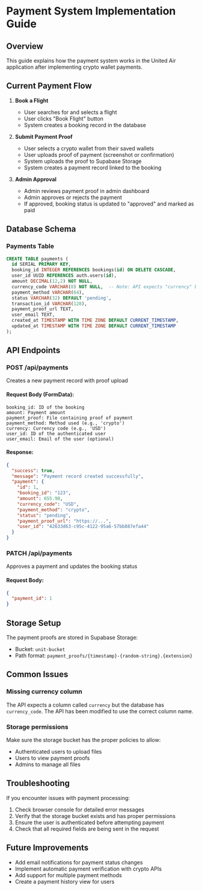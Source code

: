 # Payment System Implementation Guide

## Overview

This guide explains how the payment system works in the United Air application after implementing crypto wallet payments.

## Current Payment Flow

1. **Book a Flight**
   - User searches for and selects a flight
   - User clicks "Book Flight" button
   - System creates a booking record in the database

2. **Submit Payment Proof**
   - User selects a crypto wallet from their saved wallets
   - User uploads proof of payment (screenshot or confirmation)
   - System uploads the proof to Supabase Storage
   - System creates a payment record linked to the booking

3. **Admin Approval**
   - Admin reviews payment proof in admin dashboard
   - Admin approves or rejects the payment
   - If approved, booking status is updated to "approved" and marked as paid

## Database Schema

### Payments Table
```sql
CREATE TABLE payments (
  id SERIAL PRIMARY KEY,
  booking_id INTEGER REFERENCES bookings(id) ON DELETE CASCADE,
  user_id UUID REFERENCES auth.users(id),
  amount DECIMAL(12,2) NOT NULL,
  currency_code VARCHAR(8) NOT NULL,  -- Note: API expects "currency" but DB has "currency_code"
  payment_method VARCHAR(64),
  status VARCHAR(32) DEFAULT 'pending',
  transaction_id VARCHAR(128),
  payment_proof_url TEXT,
  user_email TEXT,
  created_at TIMESTAMP WITH TIME ZONE DEFAULT CURRENT_TIMESTAMP,
  updated_at TIMESTAMP WITH TIME ZONE DEFAULT CURRENT_TIMESTAMP
);
```

## API Endpoints

### POST /api/payments
Creates a new payment record with proof upload

#### Request Body (FormData):
```
booking_id: ID of the booking
amount: Payment amount
payment_proof: File containing proof of payment
payment_method: Method used (e.g., 'crypto')
currency: Currency code (e.g., 'USD')
user_id: ID of the authenticated user
user_email: Email of the user (optional)
```

#### Response:
```json
{
  "success": true,
  "message": "Payment record created successfully",
  "payment": {
    "id": 1,
    "booking_id": "123",
    "amount": 655.98,
    "currency_code": "USD",
    "payment_method": "crypto",
    "status": "pending",
    "payment_proof_url": "https://...",
    "user_id": "42633d63-c95c-4122-95a6-57bb887efa44"
  }
}
```

### PATCH /api/payments
Approves a payment and updates the booking status

#### Request Body:
```json
{
  "payment_id": 1
}
```

## Storage Setup

The payment proofs are stored in Supabase Storage:
- Bucket: `unit-bucket`
- Path format: `payment_proofs/{timestamp}-{random-string}.{extension}`

## Common Issues

### Missing currency column
The API expects a column called `currency` but the database has `currency_code`. The API has been modified to use the correct column name.

### Storage permissions
Make sure the storage bucket has the proper policies to allow:
- Authenticated users to upload files
- Users to view payment proofs
- Admins to manage all files

## Troubleshooting

If you encounter issues with payment processing:

1. Check browser console for detailed error messages
2. Verify that the storage bucket exists and has proper permissions
3. Ensure the user is authenticated before attempting payment
4. Check that all required fields are being sent in the request

## Future Improvements

- Add email notifications for payment status changes
- Implement automatic payment verification with crypto APIs
- Add support for multiple payment methods
- Create a payment history view for users
